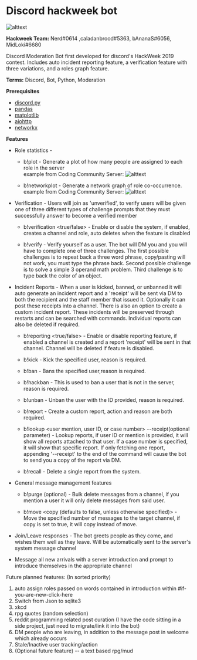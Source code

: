 # Discord hackweek bot
![alttext](https://github.com/FrostByte266/hackweek_bot/blob/dev/assets/Japanese%20Animals.png)

**Hackweek Team:**
Nerd#0614 ,caladanbrood#5363, bAnanaS#6056, MidLoki#6680

Discord Moderation Bot first developed for discord's HackWeek 2019 contest.
Includes auto incident reporting feature, a verification feature with three variations, and a roles graph feature.

 
 **Terms:**
Discord, Bot, Python, Moderation

**Prerequisites**
* [discord.py](https://github.com/Rapptz/discord.py)
* [pandas](https://github.com/pandas-dev/pandas)
* [matplotlib](https://github.com/matplotlib/matplotlib)
* [aiohttp](https://github.com/aio-libs/aiohttp)
* [networkx](https://github.com/networkx)

**Features**

* Role statistics - 
    - b!plot - Generate a plot of how many people are assigned to each role in the server     
        example from Coding Community Server:
        ![alttext](https://github.com/FrostByte266/hackweek_bot/blob/dev/assets/Coding_Community_role_chart.png)
    
    - b!networkplot - Generate a network graph of role co-occurrence.     
        example from Coding Community Server:
        ![alttext](https://github.com/FrostByte266/hackweek_bot/blob/dev/assets/Coding_Community_role_co-occurrence_graph.png)
* Verification - Users will join as 'unverified', to verify users will be given one of three different types of challenge prompts that they must successfully answer to become a verified member
    
    - b!verification <true/false> - Enable or disable the system, if enabled, creates a channel and role, auto deletes when the feature is disabled
    
    - b!verify - Verify yourself as a user. The bot will DM you and you will have to complete one of three challenges. The first possible challenges is to repeat back a three word phrase,
    copy/pasting will not work, you must type the phrase back. Second possible challenge is to solve a simple 3 operand math problem. Third challenge is to type back the color of an object.

* Incident Reports - When a user is kicked, banned, or unbanned it will auto generate an incident report and a 'receipt' will be sent via DM to both the recipient and the staff member that issued it. 
Optionally it can post these receipts into a channel. There is also an option to create a custom incident report. These incidents will be preserved through restarts and can be searched with 
commands. Individual reports can also be deleted if required.
    
    - b!reporting <true/false> - Enable or disable reporting feature, if enabled a channel is created and a report 'receipt' will be sent in that channel. 
    Channel will be deleted if feature is disabled.
    
    - b!kick <user mention or ID> <reason> - Kick the specified user, reason is required.
    
    - b!ban <user mention or ID> <reason> - Bans the specified user,reason is required.
    
    - b!hackban <user ID> <reason> - This is used to ban a user that is not in the server, reason is required.
    
    - b!unban <user ID> <reason> - Unban the user with the ID provided, reason is required.
    
    - b!report <user mention or ID> <action> <reason> - Create a custom report, action and reason are both required.
    
    - b!lookup <user mention, user ID, or case number> --receipt(optional parameter) - Lookup reports, if user ID or mention is provided, it will show all reports attached to that user. 
    If a case number is specified, it will show that specific report. If only fetching one report, appending '--receipt' to the end of the command will cause the bot to send you a copy of the 
    report via DM.
    
    - b!recall <case number> - Delete a single report from the system.
    
* General message management features

    - b!purge <amount> <user mention or ID>(optional) - Bulk delete messages from a channel, if you mention a user it will only delete messages from said user.
    
    - b!move <amount> <target channel> <copy (defaults to false, unless otherwise specified)> - Move the specified number of messages to the target channel, if copy is set to true,
    it will copy instead of move.

* Join/Leave responses - The bot greets people as they come, and wishes them well as they leave. Will be automatically sent to the server's system message channel

* Message all new arrivals with a server introduction and prompt to introduce themselves in the appropriate channel



Future planned features:
(In sorted priority)

1. auto assign roles passed on words contained in introduction within #if-you-are-new-click-here
2. Switch from Json to sqlite3
3. xkcd
4. rpg quotes (random selection)
5. reddit programming related post curation (I have the code sitting in a side project, just need to migrate/link it into the bot)
6.  DM people who are leaving, in addition to the message post in welcome which already occurs
7. Stale/Inactive user tracking/action
8. (Optional future feature) -- a text based rpg/mud